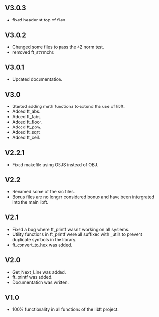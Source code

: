 ## V3.0.3
* fixed header at top of files

## V3.0.2
* Changed some files to pass the 42 norm test.
* removed ft_strrmchr.

## V3.0.1
* Updated documentation.

## V3.0
* Started adding math functions to extend the use of libft.
* Added ft_abs.
* Added ft_fabs.
* Added ft_floor.
* Added ft_pow.
* Added ft_sqrt.
* Added ft_ceil.

## V2.2.1
* Fixed makefile using OBJS instead of OBJ.

## V2.2
* Renamed some of the src files.
* Bonus files are no longer considered bonus and have been intergrated into the main libft.

## V2.1
* Fixed a bug where ft_printf wasn't working on all systems.
* Utility functions in ft_printf were all suffixed with _utils to prevent duplicate symbols in the library.
* ft_convert_to_hex was added.

## V2.0
* Get_Next_Line was added.
* ft_printf was added.
* Documentation was written.

## V1.0
* 100% functionality in all functions of the libft project.
